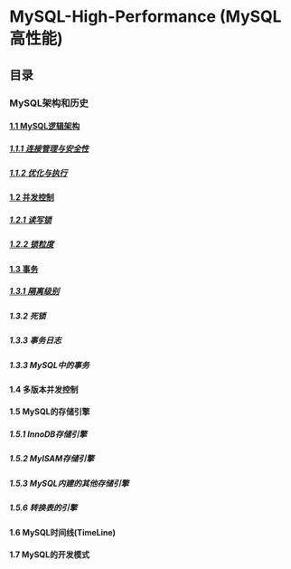 # MySQL-High-Performance (MySQL高性能)

## 目录

### MySQL架构和历史

#### [1.1 MySQL逻辑架构](static/doc/chapter1/framework/framework.md)

##### [1.1.1 连接管理与安全性](static/doc/chapter1/framework/conn-and-security/connection-management-and-security.md)
##### [1.1.2 优化与执行](static/doc/chapter1/framework/optimize-and-impl/connection-management-and-security.md)

#### [1.2 并发控制](static/doc/chapter1/concurrency-control/concurrency.md)

##### [1.2.1 读写锁](static/doc/chapter1/concurrency-control/read-write-lock/read-write-lock.md)
##### [1.2.2 锁粒度](static/doc/chapter1/concurrency-control/locking-granularity/locking-granularity.md)

#### [1.3 事务](static/doc/chapter1/transaction/transaction.md)

##### [1.3.1 隔离级别](static/doc/chapter1/transaction/isolation-level/isolation-level.md)
##### 1.3.2 死锁
##### 1.3.3 事务日志
##### 1.3.3 MySQL中的事务

#### 1.4 多版本并发控制

#### 1.5 MySQL的存储引擎

##### 1.5.1 InnoDB存储引擎
##### 1.5.2 MyISAM存储引擎
##### 1.5.3 MySQL内建的其他存储引擎
##### 1.5.6 转换表的引擎

#### 1.6 MySQL时间线(TimeLine)

#### 1.7 MySQL的开发模式

